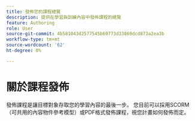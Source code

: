 ```yaml
---
title: 發佈您的課程總覽
description: 提供在學習與訓練內容中發佈課程的總覽
feature: Authoring
role: User
source-git-commit: 4b581043d2577545b69773d33869dcd873a2ea3b
workflow-type: tm+mt
source-wordcount: '62'
ht-degree: 0%

---
```


# 關於課程發佈

發佈課程是讓目標對象存取您的學習內容的最後一步。 您目前可以採用SCORM （可共用的內容物件參考模型）或PDF格式發佈課程，視您計畫如何發佈而定。





